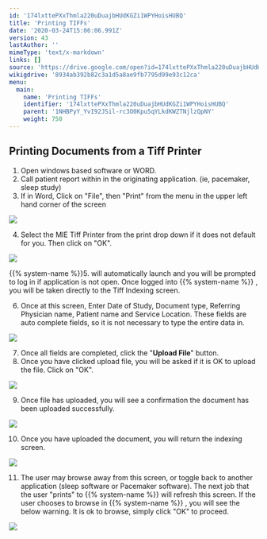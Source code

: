 ```yaml
---
id: '174lxttePXxThmla220uDuajbHUdKGZi1WPYHoisHUBQ'
title: 'Printing TIFFs'
date: '2020-03-24T15:06:06.991Z'
version: 43
lastAuthor: ''
mimeType: 'text/x-markdown'
links: []
source: 'https://drive.google.com/open?id=174lxttePXxThmla220uDuajbHUdKGZi1WPYHoisHUBQ'
wikigdrive: '8934ab392b82c3a1d5a8ae9fb7795d99e93c12ca'
menu:
  main:
    name: 'Printing TIFFs'
    identifier: '174lxttePXxThmla220uDuajbHUdKGZi1WPYHoisHUBQ'
    parent: '1NHBPyY_YvI92JSil-rc3O0Kpu5qYLkdKWZTNjlzQpNY'
    weight: 750
---
```

## Printing Documents from a Tiff Printer  

1. Open windows based software or WORD.
2. Call patient report within in the originating application. (ie, pacemaker, sleep study)
3. If in Word, Click on "File", then "Print" from the menu in the upper left hand corner of the screen
  
![](../printing-tiffs.assets/100000000000012C0000008F8F6297A346A57AD9.png)  

4. Select the MIE Tiff Printer from the print drop down if it does not default for you. Then click on "OK".

  
![](../printing-tiffs.assets/10000000000001FF00000184D061283492420885.png)  


{{% system-name %}}5.  will automatically launch and you will be prompted to log in if application is not open. Once logged into {{% system-name %}} , you will be taken directly to the Tiff Indexing screen.

6. Once at this screen, Enter Date of Study, Document type, Referring Physician name, Patient name and Service Location. These fields are auto complete fields, so it is not necessary to type the entire data in.
  
![](../printing-tiffs.assets/10000000000001DE0000011E0D871F16DB602408.png)  

7. Once all fields are completed, click the "<strong>Upload File</strong>" button.
8. Once you have clicked upload file, you will be asked if it is OK to upload the file. Click on "OK".
  
![](../printing-tiffs.assets/1000000000000097000000445C572908EF123D33.png)  

9. Once file has uploaded, you will see a confirmation the document has been uploaded successfully.
  
![](../printing-tiffs.assets/10000000000000880000003E926E7B87CE818D3D.png)  

10. Once you have uploaded the document, you will return the indexing screen.
  
![](../printing-tiffs.assets/10000000000001DE0000011E0D871F16DB602408.png)  

11. The user may browse away from this screen, or toggle back to another application (sleep software or Pacemaker software). The next job that the user "prints" to {{% system-name %}} will refresh this screen. If the user chooses to browse in {{% system-name %}} , you will see the below warning. It is ok to browse, simply click "OK" to proceed.
  
![](../printing-tiffs.assets/100000000000016D0000009C3CD2EFDCE336EE2D.png)  

